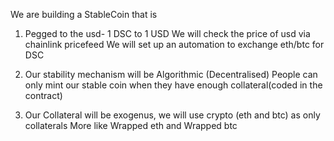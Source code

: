 We are building a StableCoin that is 
1. Pegged to the usd- 1 DSC to 1 USD
    We will check the price of usd via chainlink pricefeed
    We will set up an automation to exchange eth/btc for DSC
2. Our stability mechanism will be Algorithmic (Decentralised)
    People can only mint our stable coin when they have enough collateral(coded in the contract)

3. Our Collateral will be exogenus, we will use crypto (eth and btc) as only collaterals
    More like Wrapped eth and Wrapped btc